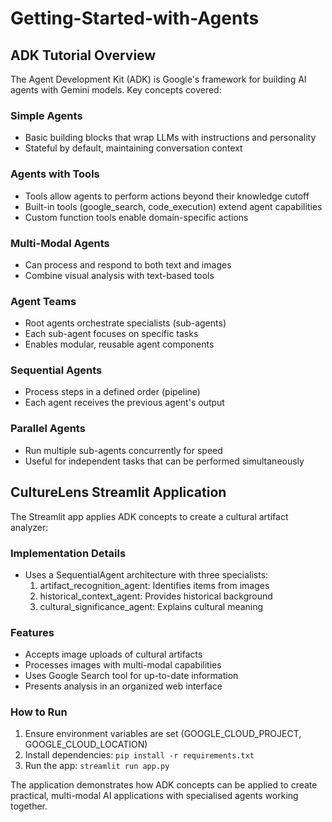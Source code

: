 # Getting-Started-with-Agents

## ADK Tutorial Overview

The Agent Development Kit (ADK) is Google's framework for building AI agents with Gemini models. Key concepts covered:

### Simple Agents
- Basic building blocks that wrap LLMs with instructions and personality
- Stateful by default, maintaining conversation context

### Agents with Tools
- Tools allow agents to perform actions beyond their knowledge cutoff
- Built-in tools (google_search, code_execution) extend agent capabilities
- Custom function tools enable domain-specific actions

### Multi-Modal Agents
- Can process and respond to both text and images
- Combine visual analysis with text-based tools

### Agent Teams
- Root agents orchestrate specialists (sub-agents)
- Each sub-agent focuses on specific tasks
- Enables modular, reusable agent components

### Sequential Agents
- Process steps in a defined order (pipeline)
- Each agent receives the previous agent's output

### Parallel Agents
- Run multiple sub-agents concurrently for speed
- Useful for independent tasks that can be performed simultaneously

## CultureLens Streamlit Application

The Streamlit app applies ADK concepts to create a cultural artifact analyzer:

### Implementation Details
- Uses a SequentialAgent architecture with three specialists:
  1. artifact_recognition_agent: Identifies items from images
  2. historical_context_agent: Provides historical background
  3. cultural_significance_agent: Explains cultural meaning

### Features
- Accepts image uploads of cultural artifacts
- Processes images with multi-modal capabilities
- Uses Google Search tool for up-to-date information
- Presents analysis in an organized web interface

### How to Run
1. Ensure environment variables are set (GOOGLE_CLOUD_PROJECT, GOOGLE_CLOUD_LOCATION)
2. Install dependencies: `pip install -r requirements.txt`
3. Run the app: `streamlit run app.py`

The application demonstrates how ADK concepts can be applied to create practical, multi-modal AI applications with specialised agents working together.
